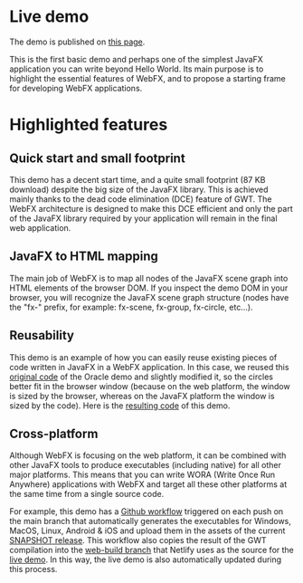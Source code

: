 # Live demo

The demo is published on [this page][demo-live-link].

This is the first basic demo and perhaps one of the simplest JavaFX application you can write beyond Hello World.
Its main purpose is to highlight the essential features of WebFX, and to propose a starting frame for developing WebFX applications.

# Highlighted features

## Quick start and small footprint

This demo has a decent start time, and a quite small footprint (87 KB download) despite the big size of the JavaFX library.
This is achieved mainly thanks to the dead code elimination (DCE) feature of GWT.
The WebFX architecture is designed to make this DCE efficient and only the part of the JavaFX library required by your application will remain in the final web application. 

## JavaFX to HTML mapping

The main job of WebFX is to map all nodes of the JavaFX scene graph into HTML elements of the browser DOM.
If you inspect the demo DOM in your browser, you will recognize the JavaFX scene graph structure
(nodes have the "fx-" prefix, for example: fx-scene, fx-group, fx-circle, etc...).

## Reusability

This demo is an example of how you can easily reuse existing pieces of code written in JavaFX in a WebFX application.
In this case, we reused this [original code][oracle-source-link] of the Oracle demo and slightly modified it, so the circles better fit in the browser window
(because on the web platform, the window is sized by the browser, whereas on the JavaFX platform the window is sized by the code).
Here is the [resulting code][demo-source-link] of this demo.

## Cross-platform

Although WebFX is focusing on the web platform, it can be combined with other JavaFX tools to produce executables (including native) for all other major platforms.
This means that you can write WORA (Write Once Run Anywhere) applications with WebFX and target all these other platforms at the same time from a single source code.

For example, this demo has a [Github workflow][demo-workflow-link] triggered on each push on the main branch that automatically generates the executables for Windows, MacOS, Linux, Android & iOS and upload them in the assets of the current [SNAPSHOT release][demo-snapshot-release-link].
This workflow also copies the result of the GWT compilation into the [web-build branch][demo-web-build-branch-link] that Netlify uses as the source for the [live demo][demo-live-link].
In this way, the live demo is also automatically updated during this process. 

[demo-live-link]: https://colorfulcircles.webfx.dev
[demo-source-link]: https://github.com/webfx-project/webfx-demo-colorfulcircles/blob/main/webfx-demo-colorfulcircles-application/src/main/java/dev/webfx/demo/colorfulcircles/ColorfulCircles.java
[oracle-source-link]: https://docs.oracle.com/javafx/2/get_started/ColorfulCircles.java.html
[demo-workflow-link]: https://github.com/webfx-project/webfx-demo-colorfulcircles/blob/main/.github/workflows/builds.yml
[demo-snapshot-release-link]: https://github.com/webfx-project/webfx-demo-colorfulcircles/releases/tag/SNAPSHOT
[demo-web-build-branch-link]: https://github.com/webfx-project/webfx-demo-colorfulcircles/tree/web-build